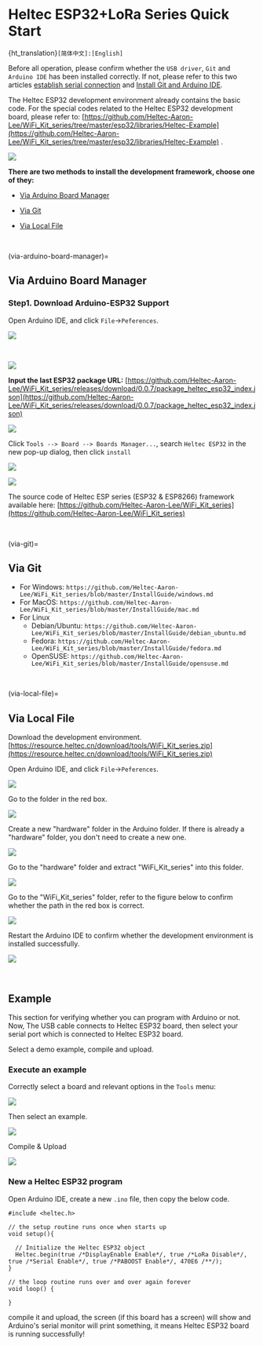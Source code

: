 # Heltec ESP32+LoRa Series Quick Start
{ht_translation}`[简体中文]:[English]`

Before all operation, please confirm whether the `USB driver`, `Git` and `Arduino IDE` has been installed correctly. If not, please refer to this two articles [establish serial connection](https://docs.heltec.org/general/establish_serial_connection.html) and [Install Git and Arduino IDE](https://docs.heltec.org/general/how_to_install_git_and_arduino.html).

The Heltec ESP32 development environment already contains the basic code. For the special codes related to the Heltec ESP32 development board, please refer to: [https://github.com/Heltec-Aaron-Lee/WiFi_Kit_series/tree/master/esp32/libraries/Heltec-Example](https://github.com/Heltec-Aaron-Lee/WiFi_Kit_series/tree/master/esp32/libraries/Heltec-Example) .

![](img/quick_start/09.png)

**There are two methods to install the development framework, choose one of they:**

- [Via Arduino Board Manager](via-arduino-board-manager)
- [Via Git](via-git)

- [Via Local File](via-local-file)

&nbsp;

(via-arduino-board-manager)=
## Via Arduino Board Manager

### Step1. Download Arduino-ESP32 Support

Open Arduino IDE, and click `File`->`Peferences`.

![](img/quick_start/01.png)

&nbsp;

![](img/quick_start/02.png)

**Input the last ESP32 package URL:** [https://github.com/Heltec-Aaron-Lee/WiFi_Kit_series/releases/download/0.0.7/package_heltec_esp32_index.json](https://github.com/Heltec-Aaron-Lee/WiFi_Kit_series/releases/download/0.0.7/package_heltec_esp32_index.json)

![](img/quick_start/03.png)

Click `Tools --> Board --> Boards Manager...`, search `Heltec ESP32` in the new pop-up dialog, then click `install`

![](img/quick_start/04.png)

![](img/quick_start/05.png)

The source code of Heltec ESP series (ESP32 & ESP8266) framework available here: [https://github.com/Heltec-Aaron-Lee/WiFi_Kit_series](https://github.com/Heltec-Aaron-Lee/WiFi_Kit_series)

&nbsp;

(via-git)=
## Via Git

- For Windows: `https://github.com/Heltec-Aaron-Lee/WiFi_Kit_series/blob/master/InstallGuide/windows.md`
- For MacOS: `https://github.com/Heltec-Aaron-Lee/WiFi_Kit_series/blob/master/InstallGuide/mac.md`
- For Linux
  - Debian/Ubuntu: `https://github.com/Heltec-Aaron-Lee/WiFi_Kit_series/blob/master/InstallGuide/debian_ubuntu.md`
  - Fedora: `https://github.com/Heltec-Aaron-Lee/WiFi_Kit_series/blob/master/InstallGuide/fedora.md`
  - OpenSUSE: `https://github.com/Heltec-Aaron-Lee/WiFi_Kit_series/blob/master/InstallGuide/opensuse.md`

&nbsp;

(via-local-file)=
## Via Local File

Download the development environment. [https://resource.heltec.cn/download/tools/WiFi_Kit_series.zip](https://resource.heltec.cn/download/tools/WiFi_Kit_series.zip)

Open Arduino IDE, and click `File`->`Peferences`.

![](img/quick_start/01.png)

Go to the folder in the red box.

![](img/quick_start/16.png)

Create a new "hardware" folder in the Arduino folder. If there is already a "hardware" folder, you don't need to create a new one.

![](img/quick_start/17.png)

Go to the "hardware" folder and extract "WiFi_Kit_series" into this folder.

![](img/quick_start/18.png)

Go to the "WiFi_Kit_series" folder, refer to the figure below to confirm whether the path in the red box is correct.

![](img/quick_start/19.png)

Restart the Arduino IDE to confirm whether the development environment is installed successfully.

![](img/quick_start/20.png)

&nbsp;

## Example

This section for verifying whether you can program with Arduino or not. Now, The USB cable connects to Heltec ESP32 board, then select your serial port which is connected to Heltec ESP32 board.



Select a demo example, compile and upload.

### Execute an example

Correctly select a board and relevant options in the `Tools` menu:

![](img/quick_start/08.png)

Then select an example.

![](img/quick_start/09.png)

Compile & Upload

![](img/quick_start/10.png)

### New a Heltec ESP32 program

Open Arduino IDE, create a new  `.ino` file, then copy the below code.

```arduino
#include <heltec.h>

// the setup routine runs once when starts up
void setup(){

  // Initialize the Heltec ESP32 object
  Heltec.begin(true /*DisplayEnable Enable*/, true /*LoRa Disable*/, true /*Serial Enable*/, true /*PABOOST Enable*/, 470E6 /**/);
}

// the loop routine runs over and over again forever
void loop() {

}
```

compile it and upload, the  screen (if this board has a screen) will show and Arduino's serial monitor will print something, it means Heltec ESP32 board is running successfully!

